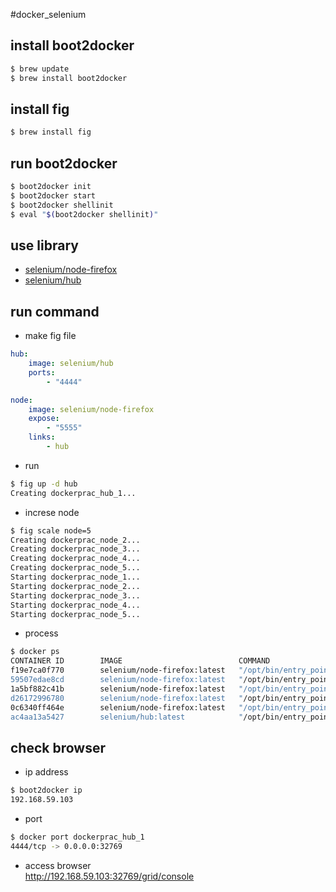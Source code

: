 #docker_selenium

## install boot2docker
```sh
$ brew update
$ brew install boot2docker
```

## install fig
```sh
$ brew install fig
```

## run boot2docker
```sh
$ boot2docker init
$ boot2docker start
$ boot2docker shellinit
$ eval "$(boot2docker shellinit)"
```

## use library
- [selenium/node-firefox](https://registry.hub.docker.com/u/selenium/node-firefox/)
- [selenium/hub](https://registry.hub.docker.com/u/selenium/hub/)

## run command
- make fig file

```yaml:docker-compose.yml
hub:
    image: selenium/hub
    ports:
        - "4444"

node:
    image: selenium/node-firefox
    expose:
        - "5555"
    links:
        - hub
```

- run

```sh
$ fig up -d hub
Creating dockerprac_hub_1...
```

- increse node

```sh
$ fig scale node=5
Creating dockerprac_node_2...
Creating dockerprac_node_3...
Creating dockerprac_node_4...
Creating dockerprac_node_5...
Starting dockerprac_node_1...
Starting dockerprac_node_2...
Starting dockerprac_node_3...
Starting dockerprac_node_4...
Starting dockerprac_node_5...
```

- process

```sh
$ docker ps
CONTAINER ID        IMAGE                          COMMAND                CREATED              STATUS              PORTS                     NAMES
f19e7ca0f770        selenium/node-firefox:latest   "/opt/bin/entry_poin   13 seconds ago       Up 2 seconds        5555/tcp                  dockerprac_node_5
59507edae8cd        selenium/node-firefox:latest   "/opt/bin/entry_poin   13 seconds ago       Up 3 seconds        5555/tcp                  dockerprac_node_4
1a5bf882c41b        selenium/node-firefox:latest   "/opt/bin/entry_poin   13 seconds ago       Up 3 seconds        5555/tcp                  dockerprac_node_3
d26172996780        selenium/node-firefox:latest   "/opt/bin/entry_poin   13 seconds ago       Up 4 seconds        5555/tcp                  dockerprac_node_2
0c6340ff464e        selenium/node-firefox:latest   "/opt/bin/entry_poin   13 seconds ago       Up 4 seconds        5555/tcp                  dockerprac_node_1
ac4aa13a5427        selenium/hub:latest            "/opt/bin/entry_poin   About a minute ago   Up About a minute   0.0.0.0:32769->4444/tcp   dockerprac_hub_1
```

## check browser
- ip address

```sh
$ boot2docker ip
192.168.59.103
```

- port

```sh
$ docker port dockerprac_hub_1
4444/tcp -> 0.0.0.0:32769
```

- access browser  
http://192.168.59.103:32769/grid/console

